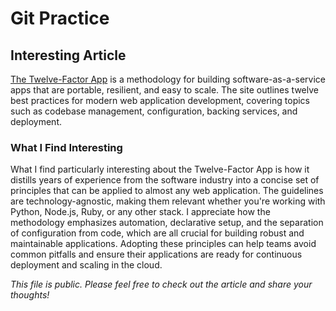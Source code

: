 # Git Practice

## Interesting Article

[The Twelve-Factor App](https://12factor.net/) is a methodology for building software-as-a-service apps that are portable, resilient, and easy to scale. The site outlines twelve best practices for modern web application development, covering topics such as codebase management, configuration, backing services, and deployment.

### What I Find Interesting

What I find particularly interesting about the Twelve-Factor App is how it distills years of experience from the software industry into a concise set of principles that can be applied to almost any web application. The guidelines are technology-agnostic, making them relevant whether you're working with Python, Node.js, Ruby, or any other stack. I appreciate how the methodology emphasizes automation, declarative setup, and the separation of configuration from code, which are all crucial for building robust and maintainable applications. Adopting these principles can help teams avoid common pitfalls and ensure their applications are ready for continuous deployment and scaling in the cloud.

*This file is public. Please feel free to check out the article and share your thoughts!*